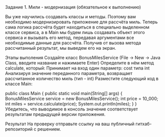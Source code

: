 Задание 1. Мили - модернизация (обязательное к выполнению)

Вы уже научились создавать классы и методы. Поэтому вам необходимо модернизировать приложение для рассчёта миль. Теперь сама логика рассчёта будет находиться в специально выделенном классе сервиса, а в Main мы будем лишь создавать объект этого сервиса и вызывать его метод, передавая аргументами все необходимые данные для рассчёта. Получив от вызова метода рассчитанный результат, мы выведем его на экран.

Этапы выполения
Создайте класс BonusMilesService (File -> New -> Java Class, вводите название и нажимаете Enter)
Определите в нём метод calculate, который:
Принимает на вход один параметр: cost типа int
Анализируя значение переданного параметра, возвращает рассчитанное количество миль (тип - int)
Разместите следующий код в классе Main:

public class Main {
    public static void main(String[] args) {
        BonusMilesService service = new BonusMilesService();
        int price = 10_000;
        int miles = service.calculate(price);
        System.out.println(miles);
    }
}
Убедитесь, что выводимое в консоль значение соответствует результатам предыдущей версии приложения.

Результат
На проверку отправьте ссылку на ваш публичный гитхаб-репозиторий с решением.
